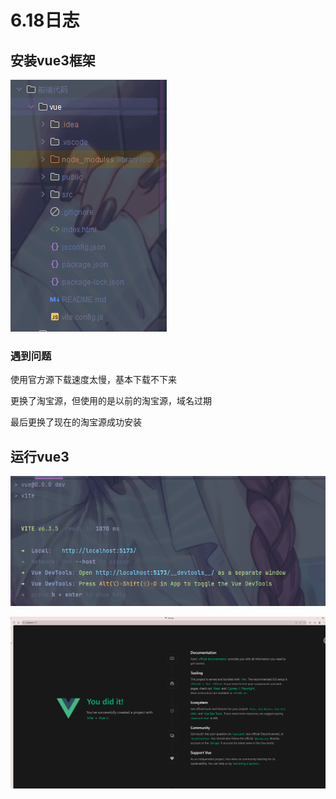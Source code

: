 # 6.18日志

## 安装vue3框架

![image-20250618165700961](img/image-20250618165700961.png)

### 遇到问题

使用官方源下载速度太慢，基本下载不下来

更换了淘宝源，但使用的是以前的淘宝源，域名过期

最后更换了现在的淘宝源成功安装

## 运行vue3

![image-20250618165801901](img/image-20250618165801901.png)

![image-20250618165854107](img/image-20250618165854107.png)